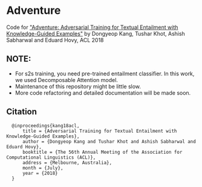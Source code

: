 # Adventure
Code for ["Adventure: Adversarial Training for Textual Entailment with Knowledge-Guided Examples"](https://arxiv.org/pdf/1805.04680.pdf) by Dongyeop Kang, Tushar Khot, Ashish Sabharwal and Eduard Hovy, ACL 2018

## NOTE:
 - For s2s training, you need pre-trained entailment classifier. In this work, we used Decomposable Attention model.
 - Maintenance of this repository might be little slow.
 - More code refactoring and detailed documentation will be made soon.

## Citation

      @inproceedings{kang18acl,
          title = {Adversarial Training for Textual Entailment with Knowledge-Guided Examples},
          author = {Dongyeop Kang and Tushar Khot and Ashish Sabharwal and Eduard Hovy},
          booktitle = {The 56th Annual Meeting of the Association for Computational Linguistics (ACL)},
          address = {Melbourne, Australia},
          month = {July},
          year = {2018}
      }

